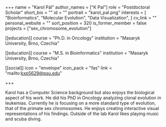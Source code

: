 +++
name = "Karol Pál"
author_names = ["K Pal"]
role = "Postdoctoral Scholar"
short_bio = ""
id = ""
portrait = "karol_pal.png"
interests = [
  "Bioinformatics",
  "Molecular Evolution",
  "Data Visualization",
]
cv_link = ""
personal_website = ""
sort_position = 320
is_former_member = false
projects = ["sex_chromosome_evolution"]

[[education]]
  course = "Ph.D. in Oncology"
  institution = "Masaryk University, Brno, Czechia"

[[education]]
  course = "M.S. in Bioinformatics"
  institution = "Masaryk University, Brno, Czechia"

[[social]]
    icon = "envelope"
    icon_pack = "fas"
    link = "mailto:kxp5629@psu.edu"

+++

Karol has a Computer Science background but also enjoys the biological aspect of his work. He did his PhD in Oncology analyzing clonal evolution in leukemias. Currently he is focusing on a more standard type of evolution, that of the primate sex chromosomes. He enjoys creating interactive visual representations of his findings. Outside of the lab Karol likes playing music and scuba diving.

